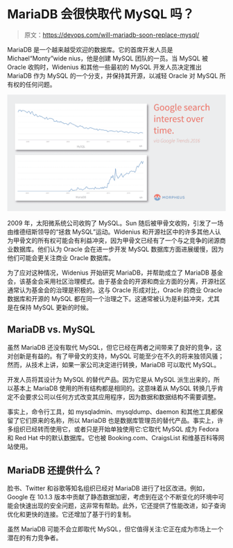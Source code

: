 # MariaDB 会很快取代 MySQL 吗？

> 原文：<https://devops.com/will-mariadb-soon-replace-mysql/>

MariaDB 是一个越来越受欢迎的数据库。它的首席开发人员是 Michael“Monty”wide nius，他是创建 MySQL 团队的一员。当 MySQL 被 Oracle 收购时，Widenius 和其他一些最初的 MySQL 开发人员决定推出 MariaDB 作为 MySQL 的一个分支，并保持其开源，以减轻 Oracle 对 MySQL 所有权的任何问题。

![MySQL-vs-MariaDB](img/5bd0a78c6e06fc59823ea29437112230.png)

2009 年，太阳微系统公司收购了 MySQL。Sun 随后被甲骨文收购，引发了一场由维德纽斯领导的“拯救 MySQL”运动。Widenius 和开源社区中的许多其他人认为甲骨文的所有权可能会有利益冲突，因为甲骨文已经有了一个与之竞争的闭源商业数据库。他们认为 Oracle 会在进一步开发 MySQL 数据库方面进展缓慢，因为他们可能会更关注商业 Oracle 数据库。

为了应对这种情况，Widenius 开始研究 MariaDB，并帮助成立了 MariaDB 基金会，该基金会采用社区治理模式。由于基金会的开源和商业方面的分离，开源社区通常认为基金会的治理是积极的。这与 Oracle 形成对比，Oracle 的商业 Oracle 数据库和开源的 MySQL 都在同一个治理之下。这通常被认为是利益冲突，尤其是在保持 MySQL 更新的时候。

## MariaDB vs. MySQL

虽然 MariaDB 还没有取代 MySQL，但它已经在两者之间带来了良好的竞争，这对创新是有益的。有了甲骨文的支持，MySQL 可能至少在不久的将来独领风骚；然而，从技术上讲，如果一家公司决定进行转换，MariaDB 可以取代 MySQL。

开发人员将其设计为 MySQL 的替代产品。因为它是从 MySQL 派生出来的，所以基本上 MariaDB 使用的所有结构都是相同的。这意味着从 MySQL 转换几乎肯定不会要求公司以任何方式改变其应用程序，因为数据和数据结构不需要调整。

事实上，命令行工具，如 mysqladmin、mysqldump、daemon 和其他工具都保留了它们原来的名称，所以 MariaDB 也是数据库管理员的替代产品。事实上，许多组织已经转而使用它，或者只是开始单独使用它:它取代 MySQL 成为 Fedora 和 Red Hat 中的默认数据库。它也被 Booking.com、CraigsList 和维基百科等网站使用。

## MariaDB 还提供什么？

脸书、Twitter 和谷歌等知名组织已经对 MariaDB 进行了社区改进。例如，Google 在 10.1.3 版本中贡献了静态数据加密，考虑到在这个不断变化的环境中可能会快速出现的安全问题，这非常有帮助。此外，它还提供了性能改进，如子查询优化和更快的连接。它还增加了基于行的复制。

虽然 MariaDB 可能不会立即取代 MySQL，但它值得关注:它正在成为市场上一个潜在的有力竞争者。